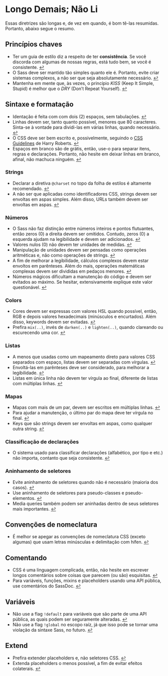 
# Longo Demais; Não Li

Essas diretrizes são longas e, de vez em quando, é bom tê-las resumidas. Portanto, abaixo segue o resumo.

## Princípios chaves

* Ter um guia de estilo diz a respeito de ter **consistência**. Se você discorda com algumas de nossas regras, está tudo bem, se você é consistente. [↩](#porque-um-guia-de-estilo)
* O Sass deve ser mantido tão simples quanto ele é. Portanto, evite criar sistemas complexos, a não ser que seja absolutamente necessário. [↩](#princpios-chave)
* Mantenha em mente que, às vezes, o princípio *KISS* (Keep It Simple, Stupid) é melhor que o *DRY* (Don’t Repeat Yourself). [↩](#princpios-chave)

## Sintaxe e formatação

* Identação é feita com com dois (2) espaços, sem tabulações. [↩](#formatao-e-sintaxe)
* Linhas devem ser, tanto quanto possível, menores que 80 caracteres. Sinta-se à vontade para dividi-las em várias linhas, quando necessário. [↩](#formatao-e-sintaxe)
* O CSS deve ser bem escrito e, possivelmente, seguindo o [CSS Guidelines](https://cssguidelin.es) de Harry Roberts. [↩](#formatao-e-sintaxe)
* Espaços em branco são de grátis, então, use-o para separar itens, regras e declarações. Portanto, não hesite em deixar linhas em branco, afinal, não machuca ninguém. [↩](#formatao-e-sintaxe)

### Strings

* Declarar a diretiva `@charset` no topo da folha de estilos é altamente recomendado. [↩](#codificao)
* A não ser que aplicadas como identificadores CSS, strings devem ser envoltas em aspas simples. Além disso, URLs também devem ser envoltas em aspas. [↩](#strings-como-valores-CSS)

### Números

* O Sass não faz distinção entre números inteiros e pontos flutuantes, então zeros (0) a direita devem ser omitidos. Contudo, zeros (0) a esquerda ajudam na legibilidade e devem ser adicionados. [↩](#zeros)
* Valores nulos (0) não devem ter unidades de medidas. [↩](#unidades)
* Manipulação de unidades devem ser pensadas como operações aritméticas e, não como operações de strings. [↩](#unidades)
* A fim de melhorar a legibilidade, cálculos complexos devem estar envoltos em parênteses. Além do mais, operações matemáticas complexas devem ser divididas em pedaços menores. [↩](#clculos)
* Números mágicos dificultam a manutenção do código e devem ser evitados ao máximo. Se hesitar, extensivamente explique este valor questionável. [↩](#nmeros-mgicos)

### Colors

* Cores devem ser expressas com valores HSL quando possível, então, RGB e depois valores hexadecimais (minúsculos e encurtados). Além disso, keywords devem ser evitadas. [↩](#formatos-de-cores)
* Prefira `mix(..)`, invés de `darken(..)` e `lighten(..)`, quando clareando ou escurecendo uma cor. [↩](#clarear-e-escurecer-cores)

### Listas

* A menos que usadas como um mapeamento direto para valores CSS separados com espaço, listas devem ser separadas com vírgulas. [↩](#listas)
* Envoltá-las em parênteses deve ser considerado, para melhorar a legibilidade. [↩](#listas)
* Listas em única linha não devem ter vírgula ao final, diferente de listas com múltiplas linhas. [↩](#listas)

### Mapas

* Mapas com mais de um par, devem ser escritos em múltiplas linhas. [↩](#mapas)
* Para ajudar a manutenção, o último par do mapa deve ter vírgula no final. [↩](#mapas)
* Keys que são strings devem ser envoltas em aspas, como qualquer outra string. [↩](#mapas)

### Classificação de declarações

* O sistema usado para classificar declarações (alfabético, por tipo e etc.) não importa, contanto que seja consistente. [↩](#ordenar-as-declaraes)

### Aninhamento de seletores

* Evite aninhamento de seletores quando não é necessário (maioria dos casos). [↩](#seletores-aninhados)
* Use aninhamento de seletores para pseudo-classes e pseudo-elementos. [↩](#seletores-aninhados)
* Media queries também podem ser aninhadas dentro de seus seletores mais importantes. [↩](#seletores-aninhados)

## Convenções de nomeclatura

* É melhor se apegar as convenções de nomeclatura CSS (exceto algumas) que usam letras minúsculas e delimitação com hífen. [↩](#convenes-de-nomenclatura)

## Comentando

* CSS é uma linguagem complicada, então, não hesite em escrever longos comentários sobre coisas que parecem (ou são) esquisitas. [↩](#comentrios)
* Para variáveis, funções, mixins e placeholders usando uma API pública, use comentários do SassDoc. [↩](#documentao)

## Variáveis

* Não use a flag `!default` para variáveis que são parte de uma API pública, as quais podem ser seguramente alteradas. [↩](#flag-default)
* Não use a flag `!global` no escopo raíz, já que isso pode se tornar uma violação da sintaxe Sass, no futuro. [↩](#flag-global)

## Extend

* Prefira extender placeholders e, não seletores CSS. [↩](#extend)
* Extenda placeholders o menos possível, a fim de evitar efeitos colaterais. [↩](#extend)
